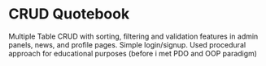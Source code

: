 # CRUD Quotebook

Multiple Table CRUD with sorting, filtering and validation features in admin panels, news, and profile pages. Simple login/signup.
Used procedural approach for educational purposes (before i met PDO and OOP paradigm)
